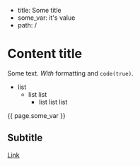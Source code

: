 - title: Some title
- some_var: it's value
- path: /

# Content title
Some text. _With_ formatting and ``code(true)``.

- list
  - list list
    - list list list

{{ page.some_var }}

## Subtitle
[Link](it)